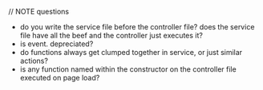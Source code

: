 
// NOTE questions
- do you write the service file before the controller file? does the service file have all the beef and the controller just executes it?
- is event. depreciated?
- do functions always get clumped together in service, or just similar actions?
- is any function named within the constructor on the controller file executed on page load?
